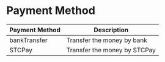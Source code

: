 # Payment Method

| Payment Method | Description                  |
| -------------- | ---------------------------- |
| bankTransfer   | Transfer the money by bank   |
| STCPay         | Transfer the money by STCPay |